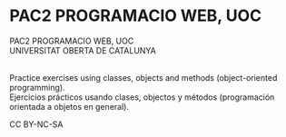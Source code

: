 # PAC2 PROGRAMACIO WEB, UOC
PAC2 PROGRAMACIO WEB, UOC <br>
UNIVERSITAT OBERTA DE CATALUNYA<br><br>

Practice exercises using classes, objects and methods (object-oriented programming).<br>
Ejercicios prácticos usando clases, objectos y métodos (programación orientada a objetos en general).

CC BY-NC-SA
